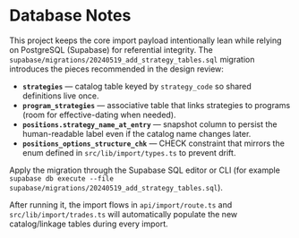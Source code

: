 # Database Notes

This project keeps the core import payload intentionally lean while relying on PostgreSQL (Supabase) for referential integrity. The
`supabase/migrations/20240519_add_strategy_tables.sql` migration introduces the pieces recommended in the design review:

- **`strategies`** — catalog table keyed by `strategy_code` so shared definitions live once.
- **`program_strategies`** — associative table that links strategies to programs (room for effective-dating when needed).
- **`positions.strategy_name_at_entry`** — snapshot column to persist the human-readable label even if the catalog name changes later.
- **`positions_options_structure_chk`** — CHECK constraint that mirrors the enum defined in `src/lib/import/types.ts` to prevent drift.

Apply the migration through the Supabase SQL editor or CLI (for example `supabase db execute --file supabase/migrations/20240519_add_strategy_tables.sql`).

After running it, the import flows in `api/import/route.ts` and `src/lib/import/trades.ts` will automatically populate the new catalog/linkage tables during every import.
